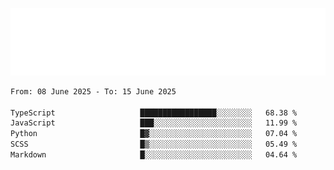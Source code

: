 [![](./hello.svg)](https://blog.yrobot.top?ref=github-yrobot)

<!--START_SECTION:waka-->

```txt
From: 08 June 2025 - To: 15 June 2025

TypeScript                   █████████████████░░░░░░░░   68.38 %
JavaScript                   ███░░░░░░░░░░░░░░░░░░░░░░   11.99 %
Python                       █▓░░░░░░░░░░░░░░░░░░░░░░░   07.04 %
SCSS                         █▒░░░░░░░░░░░░░░░░░░░░░░░   05.49 %
Markdown                     █░░░░░░░░░░░░░░░░░░░░░░░░   04.64 %
```

<!--END_SECTION:waka-->
